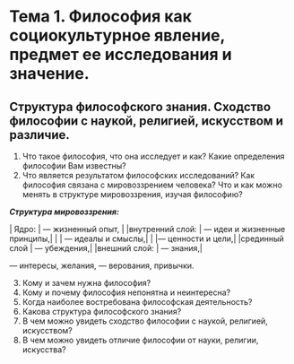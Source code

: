 # Тема 1. Философия как социокультурное явление, предмет ее исследования и значение. 
## Структура философского знания. Сходство философии с наукой, религией, искусством и различие.

1. Что такое философия, что она исследует и как? Какие определения философии Вам известны?
2. Что является результатом философских исследований? Как философия связана с мировоззрением
человека? Что и как можно менять в структуре мировоззрения, изучая философию?

***Структура мировоззрения:***

| Ядро: | — жизненный опыт, |
|внутренний слой: | — идеи и жизненные принципы,|
| | — идеалы и смыслы,|
| |— ценности и цели,|
|срединный слой | — убеждения,|
|внешний слой: | — знания,|

— интересы, желания,
— верования, привычки.

3. Кому и зачем нужна философия?
4. Кому и почему философия непонятна и неинтересна?
5. Когда наиболее востребована философская деятельность?
6. Какова структура философского знания?
7. В чем можно увидеть сходство философии с наукой, религией, искусством?
8. В чем можно увидеть отличие философии от науки, религии, искусства?